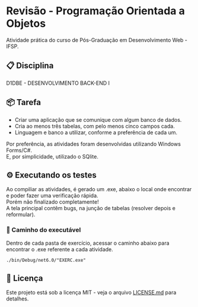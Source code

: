 # Revisão - Programação Orientada a Objetos

Atividade prática do curso de Pós-Graduação em Desenvolvimento Web - IFSP.

<!-- ----------------------------------------------------------- -->
## 📋 Disciplina

D1DBE - DESENVOLVIMENTO BACK-END I

<!-- ----------------------------------------------------------- -->
## 📦 Tarefa

- Criar uma aplicação que se comunique com algum banco de dados.
- Cria ao menos três tabelas, com pelo menos cinco campos cada.
- Linguagem e banco a utilizar, conforme a preferência de cada um.

Por preferência, as atividades foram desenvolvidas utilizando Windows Forms/C#.</br>
E, por simplicidade, utilizado o SQlite.

<!-- ----------------------------------------------------------- -->
## ⚙️ Executando os testes

Ao compiliar as atividades, é gerado um .exe, abaixo o local onde encontrar e poder fazer uma verificação rápida.</br>
Porém não finalizado completamente!</br>
A tela principal contêm bugs, na junção de tabelas (resolver depois e reformular).

### 🔩 Caminho do executável

Dentro de cada pasta de exercício, acessar o caminho abaixo para encontrar o .exe referente a cada atividade.

```
./bin/Debug/net6.0/"EXERC.exe"
```
<!-- ----------------------------------------------------------- -->
## 📄 Licença

Este projeto está sob a licença MIT - veja o arquivo [LICENSE.md](https://github.com/LuizFAraujo/pos_dev_web--backend--crud_db_win_form/blob/main/LICENSE) para detalhes.
